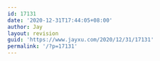 ```yaml
---
id: 17131
date: '2020-12-31T17:44:05+08:00'
author: Jay
layout: revision
guid: 'https://www.jayxu.com/2020/12/31/17131'
permalink: '/?p=17131'
---
```


<!-- wp:image {"id":17130,"sizeSlug":"large","linkDestination":"none","className":"is-style-default"} -->
<figure class="wp-block-image size-large is-style-default"><img src="https://www.jayxu.com/log/wp-content/uploads/2020/12/WechatIMG114.jpeg" alt="" class="wp-image-17130"/></figure>
<!-- /wp:image -->